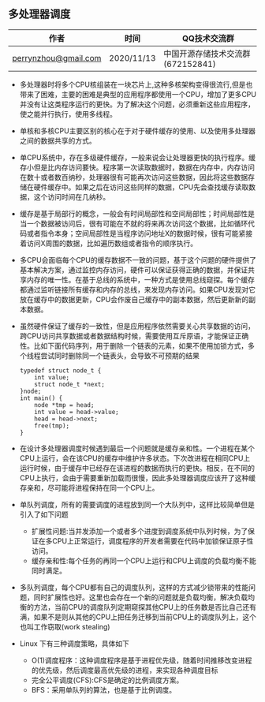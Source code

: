 ## 多处理器调度

| 作者                 | 时间       | QQ技术交流群                      |
| -------------------- | ---------- | --------------------------------- |
| perrynzhou@gmail.com | 2020/11/13 | 中国开源存储技术交流群(672152841) |

- 多处理器时将多个CPU核组装在一块芯片上,这种多核架构变得很流行,但是也带来了困难，主要的困难是典型的应用程序都使用一个CPU，增加了更多CPU并没有让这类程序运行的更快。为了解决这个问题，必须重新这些应用程序，使之能并行执行，使用多线程。
- 单核和多核CPU主要区别的核心在于对于硬件缓存的使用、以及使用多处理器之间的数据共享的方式。
- 单CPU系统中，存在多级硬件缓存，一般来说会让处理器更快的执行程序。缓存小但是比内存访问要快。程序第一次读取数据时，数据在内存中，内存访问在数十或者数百纳秒，处理器很有可能再次访问这些数据，因此将这些数据存储在硬件缓存中。如果之后在访问这些同样的数据，CPU先会查找缓存读取数据，这个访问时间在几纳秒。
- 缓存是基于局部行的概念，一般会有时间局部性和空间局部性；时间局部性是当一个数据被访问后，很有可能在不就的将来再次访问这个数据，比如循环代码或者指令本身；空间局部性是当程序访问地址X的数据时候，很有可能紧接着访问X周围的数据，比如遍历数组或者指令的顺序执行。
- 多CPU会面临每个CPU的缓存数据不一致的问题，基于这个问题的硬件提供了基本解决方案，通过监控内存访问，硬件可以保证获得正确的数据，并保证共享内存的唯一性。在基于总线的系统中，一种方式是使用总线窥探。每个缓存都通过监听链接所有缓存和内存的总线，来发现内存访问。如果CPU发现对它放在缓存中的数据更新，CPU会作废自己缓存中的副本数据，然后更新新的副本数据。
- 虽然硬件保证了缓存的一致性，但是应用程序依然需要关心共享数据的访问，跨CPU访问共享数据或者数据结构时候，需要使用互斥原语，才能保证正确性。比如下面代码序列，用于删除一个链表的元素，如果不使用加锁方式，多个线程尝试同时删除同一个链表头，会导致不可预期的结果

	```
	typedef struct node_t {
		int value;
		struct node_t *next;
	}node;
	int main() {
		node *tmp = head;
		int value = head->value;
		head = head->next;
		free(tmp);
	}
	```
- 在设计多处理器调度时候遇到最后一个问题就是缓存亲和性。一个进程在某个CPU上运行，会在该CPU的缓存中维护许多状态。下次改进程在相同CPU上运行时候，由于缓存中已经存在该进程的数据而执行的更快。相反，在不同的CPU上执行，会由于需要重新加载而很慢，因此多处理器调度应该开了这种缓存亲和，尽可能将进程保持在同一个CPU上。
- 单队列调度，所有的需要调度的进程放到同一个大队列中，这样比较简单但是引入了如下问题
	- 扩展性问题:当并发添加一个或者多个进度到调度系统中队列时候，为了保证在多CPU上正常运行，调度程序的开发者需要在代码中加锁保证原子性访问。
	- 缓存亲和性:每个任务的再同一个CPU上运行和CPU上调度的负载均衡不能同时满足。

- 多队列调度，每个CPU都有自己的调度队列，这样的方式减少锁带来的性能问题，同时扩展性也好。这里也会存在一个新的问题就是负载均衡，解决负载均衡的方法，当前CPU的调度队列定期窥探其他CPU上的任务数是否比自己还有满，如果不是则从其他的CPU上把任务迁移到当前CPU上的调度队列上，这个也叫工作窃取(work stealing)

- Linux 下有三种调度策略，具体如下
	- O(1)调度程序：这种调度程序是基于进程优先级，随着时间推移改变进程的优先级，然后调度最高优先级的进程，来实现各种调度目标
	- 完全公平调度(CFS):CFS是确定的比例调度方案。
	- BFS：采用单队列的算法，也是基于比例调度。